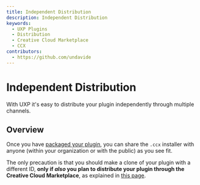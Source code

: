 ```yaml
---
title: Independent Distribution
description: Independent Distribution
keywords:
  - UXP Plugins
  - Distribution
  - Creative Cloud Marketplace
  - CCX
contributors:
  - https://github.com/undavide
---
```


# Independent Distribution

With UXP it's easy to distribute your plugin independently through multiple channels.

## Overview

Once you have [packaged your plugin](../package/index.md), you can share the `.ccx` installer with anyone (within your organization or with the public) as you see fit.

<InlineAlert variant="info" slots="text"/>

The only precaution is that you should make a clone of your plugin with a different ID, **only if _also_ you plan to distribute your plugin through the Creative Cloud Marketplace**, as explained in [this page](../package/index.md#mind-your-plugins-id).
